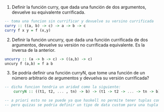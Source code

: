 1) Definir la función curry, que dada una función de dos argumentos, devuelve su equivalente currificada.

```haskell
-- toma una funcion sin currificar y devuelve su versino currificada
curry :: ((a, b) -> c) -> a -> b -> c
curry f x y = f (x,y)
```
2)  Definir la función uncurry, que dada una función currificada de dos argumentos, devuelve su versión no
currificada equivalente. Es la inversa de la anterior.

```haskell
uncurry :: (a -> b -> c) -> ((a,b) -> c)
uncury f (a,b) = f a b
```
3) Se podría definir una función curryN, que tome una función de un número arbitrario de argumentos y
devuelva su versión currificada?

```haskell
-- dicha funcion tendria un aridad como la siguiente:
    curryN :: ((t1, t2, ... , tn) -> b) -> (t1 -> t2 -> ... -> tn -> b)

-- a priori esto no se puede ya que haskell no permite tener tuplas con cualquier cantidad de elementos, solo hasta 62 elementos.
-- pero quizas se podria definir un tipo de data custom para una tupla n-aria
```
